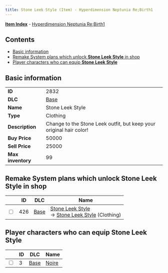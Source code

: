 ```yaml
---
title: Stone Leek Style (Item) - Hyperdimension Neptunia Re;Birth1
---
```


[**Item Index**](/neptunia/rb1/item/index.html) - [Hyperdimension Neptunia Re;Birth1](/neptunia/rb1)

## Contents

- [Basic information](#basic-information)
- [Remake System plans which unlock **Stone Leek Style** in shop](#remake-system-plans-which-unlock-stone-leek-style-in-shop)
- [Player characters who can equip **Stone Leek Style**](#player-characters-who-can-equip-stone-leek-style)

## Basic information

|   |   |
| -- | -- |
| **ID** | 2832 |
| **DLC** | [Base](/neptunia/rb1/dlc/1-base.html) |
| **Name** | Stone Leek Style |
| **Type** | Clothing |
| **Description** | Change to the Stone Leek outfit, but keep your original hair color! |
| **Buy Price** | 50000 |
| **Sell Price** | 25000 |
| **Max inventory** | 99 |


## Remake System plans which unlock **Stone Leek Style** in shop

|    | ID | DLC | Name |
| -- | -- | --- | ---- |
| <input type="checkbox" id="rb1-remake-1-426" class="trackbox" /> | 426 | [Base](/neptunia/rb1/dlc/1-base.html) | [Stone Leek Style](/neptunia/rb1/remake/1-426-stone-leek-style.html)<br /> → [Stone Leek Style](/neptunia/rb1/item/1-2832-stone-leek-style.html) (Clothing) |


## Player characters who can equip **Stone Leek Style**

|    | ID | DLC | Name |
| -- | -- | --- | ---- |
| <input type="checkbox" id="rb1-player-1-3" class="trackbox" /> | 3 | [Base](/neptunia/rb1/dlc/1-base.html) | [Noire](/neptunia/rb1/player/1-3-noire.html) |
